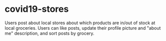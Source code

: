 # covid19-stores

Users post about local stores about which products are in/out of stock at local groceries. Users can like posts, update their profile picture and "about me" description, and sort posts by grocery.
